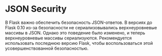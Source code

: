 # JSON Security

В Flask важно обеспечить безопасность JSON-ответов. В версиях до Flask 0.10 из-за безопасности не сериализовывались верхнеуровневые массивы в JSON. Однако это поведение было изменено, и теперь верхнеуровневые массивы сериализуются. Рекомендуется использовать последнюю версию Flask, чтобы воспользоваться этой усовершенствованной безопасностью.
